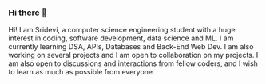 ### Hi there 👋
Hi! I am Sridevi, a computer science engineering student with a huge interest in coding, software development, data science and ML. I am currently learning DSA, APIs, Databases and Back-End Web Dev. I am also working on several projects and I am open to collaboration on my projects. I am also open to discussions and interactions from fellow coders, and I wish to learn as much as possible from everyone. 

<!--
**srii5477/srii5477** is a ✨ _special_ ✨ repository because its `README.md` (this file) appears on your GitHub profile.

Here are some ideas to get you started:

- 🔭 I’m currently working on ...
- 🌱 I’m currently learning ...
- 👯 I’m looking to collaborate on ...
- 🤔 I’m looking for help with ...
- 💬 Ask me about ...
- 📫 How to reach me: ...
- 😄 Pronouns: ...
- ⚡ Fun fact: ...
-->
